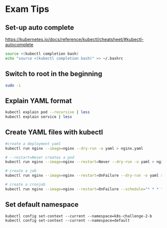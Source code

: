 # Exam Tips

## Set-up auto complete
https://kubernetes.io/docs/reference/kubectl/cheatsheet/#kubectl-autocomplete
```bash
source <(kubectl completion bash)
echo "source <(kubectl completion bash)" >> ~/.bashrc
```

## Switch to root in the beginning
```bash
sudo -i
```

## Explain YAML format
```bash
kubectl explain pod --recursive | less
kubectl explain service | less
```

## Create YAML files with kubectl
```bash
#create a deployment yaml
kubectl run nginx --image=nginx --dry-run -o yaml > nginx.yaml

# --restart=Never creates a pod
kubectl run nginx --image=nginx --restart=Never --dry-run -o yaml > nginx.yaml

# create a job
kubectl run nginx --image=nginx --restart=OnFailure --dry-run -o yaml > nginx.yaml

# create a cronjob
kubectl run nginx --image=nginx --restart=OnFailure --schedule="* * * * *" --dry-run -o yaml > nginx.yaml
```

## Set default namespace
```shell script
kubectl config set-context --current --namespace=k8s-challenge-2-b
kubectl config set-context --current --namespace=default
```
